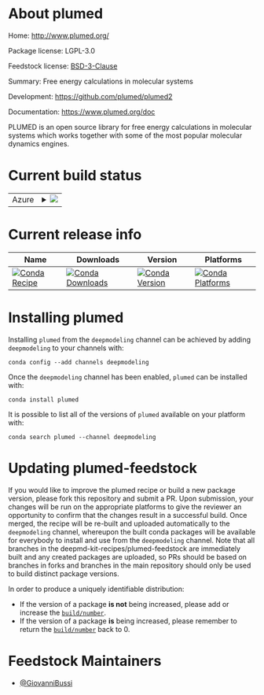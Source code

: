 About plumed
============

Home: http://www.plumed.org/

Package license: LGPL-3.0

Feedstock license: [BSD-3-Clause](https://github.com/deepmd-kit-recipes/plumed-feedstock/blob/master/LICENSE.txt)

Summary: Free energy calculations in molecular systems

Development: https://github.com/plumed/plumed2

Documentation: https://www.plumed.org/doc

PLUMED is an open source library for free energy calculations in
molecular systems which works together with some of the most
popular molecular dynamics engines.


Current build status
====================


<table>
    
  <tr>
    <td>Azure</td>
    <td>
      <details>
        <summary>
          <a href="https://dev.azure.com/deepmd-kit-recipes/feedstock-builds/_build/latest?definitionId=6&branchName=master">
            <img src="https://dev.azure.com/deepmd-kit-recipes/feedstock-builds/_apis/build/status/plumed-feedstock?branchName=master">
          </a>
        </summary>
        <table>
          <thead><tr><th>Variant</th><th>Status</th></tr></thead>
          <tbody><tr>
              <td>linux_64</td>
              <td>
                <a href="https://dev.azure.com/deepmd-kit-recipes/feedstock-builds/_build/latest?definitionId=6&branchName=master">
                  <img src="https://dev.azure.com/deepmd-kit-recipes/feedstock-builds/_apis/build/status/plumed-feedstock?branchName=master&jobName=linux&configuration=linux_64_" alt="variant">
                </a>
              </td>
            </tr>
          </tbody>
        </table>
      </details>
    </td>
  </tr>
</table>

Current release info
====================

| Name | Downloads | Version | Platforms |
| --- | --- | --- | --- |
| [![Conda Recipe](https://img.shields.io/badge/recipe-plumed-green.svg)](https://anaconda.org/deepmodeling/plumed) | [![Conda Downloads](https://img.shields.io/conda/dn/deepmodeling/plumed.svg)](https://anaconda.org/deepmodeling/plumed) | [![Conda Version](https://img.shields.io/conda/vn/deepmodeling/plumed.svg)](https://anaconda.org/deepmodeling/plumed) | [![Conda Platforms](https://img.shields.io/conda/pn/deepmodeling/plumed.svg)](https://anaconda.org/deepmodeling/plumed) |

Installing plumed
=================

Installing `plumed` from the `deepmodeling` channel can be achieved by adding `deepmodeling` to your channels with:

```
conda config --add channels deepmodeling
```

Once the `deepmodeling` channel has been enabled, `plumed` can be installed with:

```
conda install plumed
```

It is possible to list all of the versions of `plumed` available on your platform with:

```
conda search plumed --channel deepmodeling
```




Updating plumed-feedstock
=========================

If you would like to improve the plumed recipe or build a new
package version, please fork this repository and submit a PR. Upon submission,
your changes will be run on the appropriate platforms to give the reviewer an
opportunity to confirm that the changes result in a successful build. Once
merged, the recipe will be re-built and uploaded automatically to the
`deepmodeling` channel, whereupon the built conda packages will be available for
everybody to install and use from the `deepmodeling` channel.
Note that all branches in the deepmd-kit-recipes/plumed-feedstock are
immediately built and any created packages are uploaded, so PRs should be based
on branches in forks and branches in the main repository should only be used to
build distinct package versions.

In order to produce a uniquely identifiable distribution:
 * If the version of a package **is not** being increased, please add or increase
   the [``build/number``](https://conda.io/docs/user-guide/tasks/build-packages/define-metadata.html#build-number-and-string).
 * If the version of a package **is** being increased, please remember to return
   the [``build/number``](https://conda.io/docs/user-guide/tasks/build-packages/define-metadata.html#build-number-and-string)
   back to 0.

Feedstock Maintainers
=====================

* [@GiovanniBussi](https://github.com/GiovanniBussi/)


